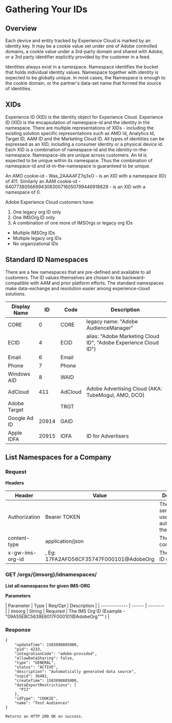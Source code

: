 # Gathering Your IDs

## Overview

Each device and entity tracked by Experience Cloud is marked by an identity key. It may be a cookie value set under one of Adobe controlled domains, a cookie value under a 3rd-party domain and shared with Adobe, or a 3rd party identifier explicitly provided by the customer in a feed. 

Identities always exist in a namespace. Namespace identifies the bucket that holds individual identity values. Namespace together with identity is expected to be globally unique. In most cases, the Namespace is enough to the cookie domain, or the partner's data-set name that formed the source of identities.

## XIDs

Experience ID (XID) is the identity object for Experience Cloud. Experience ID (XID) is the encapsulation of namespace-id and the identity in the namespace. There are multiple representations of XIDs - including the existing solution specific representations such as AMO Id, Analytics Id, Target ID, AAM ID and the Marketing Cloud ID. All types of identities can be expressed as an XID, including a consumer identity or a physical device id. Each XID is a combination of namespace-id and the identity-in-the-namespace. Namespace-ids are unique across customers. An Id is expected to be unique within its namespace. Thus the combination of namespace-id and id-in-the-namespace is guaranteed to be unique.

An AMO cookie-id - Was_2AAAAFZ7q3xO - is an XID with a namespace (ID) of 411.  Similarly an AAM cookie-id - 64077380566994308300716050799446918829 - is an XID with a namespace of 0.

Adobe Experience Cloud customers have:

1. One legacy org ID only
2. One IMSOrg ID only
3. A combination of one more of IMSOrgs or legacy org IDs
  - Multiple IMSOrg IDs
  - Multiple legacy org IDs
  - No organizational IDs

## Standard ID Namespaces

There are a few namespaces that are pre-defined and available to all customers. The ID values themselves are chosen to be backward-compatible with AAM and prior platform efforts. The standard namespaces make data-exchange and resolution easier among experience-cloud solutions.

| Display Name | ID | Code | Description |
| ------------ | -- | ---- | ----------- |
| CORE         | 0  | CORE | legacy name: "Adobe AudienceManager" |
| ECID         | 4  | ECID | alias: "Adobe Marketing Cloud ID", "Adobe Experience Cloud ID") |
| Email        | 6  | Email | &nbsp; |
| Phone        | 7  | Phone | &nbsp; |
| Windows AID  | 8  | WAID | &nbsp; |
| AdCloud    | 411 | AdCloud | Adobe Advertising Cloud (AKA: TubeMogul, AMO, DCO) |
| Adobe Target | &nbsp; | TRGT | &nbsp; |
| Google Ad ID  | 20914 | GAID | &nbsp; |
| Apple IDFA  | 20915 | IDFA | ID for Advertisers |

## List Namespaces for a Company

### Request

**Headers**

| Header        | Value        | Description |
| ------------- | ------------ | ----------- |
| Authorization | Bearer TOKEN | The IMS service token used for authenticating the caller |
| content-type  | application/json | The input content type |
| x-gw-ims-org-id  | <imsOrgId>, Eg: 17FA2AFD56CF35747F000101@AdobeOrg | The IMS Org ID of Client |

### GET /orgs/{imsorg}/idnamespaces/

**List all namespaces for given IMS-ORG**

**Parameters**

| Parameter     | Type   | Req/Opt  | Description |
| ------------- | ------ | -------- |
| imsorg        | String | Required | The IMS Org ID (Example - "09A55EBC5639E6017F000101@AdobeOrg"”" ) |

### Response

```
{
    "updateTime": 1503898885000,
    "pid": 4233,
    "integrationCode": "adobe-provided",
    "allowDataSharing": false,
    "type": "GENERAL",
    "status": "ACTIVE",
    "description": "Automatically generated data source",
    "nspid": 36481,
    "createTime": 1503898885000,
    "dataExportRestrictions": [
      "PII"
    ],
    "idType": "COOKIE",
    "name": "Test Audiences"
}

Returns an HTTP 200 OK on success.
```
